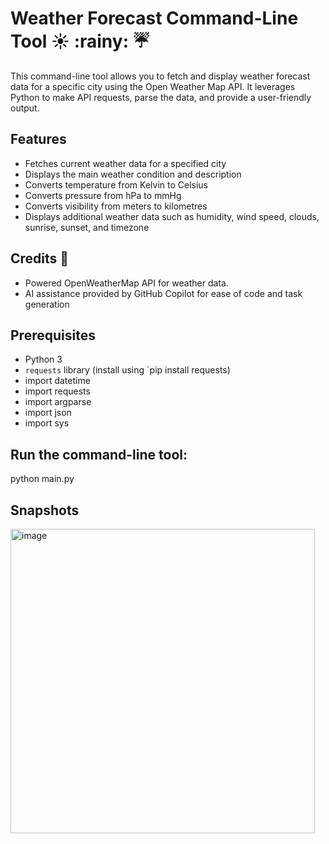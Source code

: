 # Weather Forecast Command-Line Tool :sunny: :rainy: :umbrella:
This command-line tool allows you to fetch and display weather forecast data for a specific city using the Open Weather Map API. It leverages Python to make API requests, parse the data, and provide a user-friendly output.

## Features

- Fetches current weather data for a specified city
- Displays the main weather condition and description
- Converts temperature from Kelvin to Celsius
- Converts pressure from hPa to mmHg
- Converts visibility from meters to kilometres
- Displays additional weather data such as humidity, wind speed, clouds, sunrise, sunset, and timezone

## Credits :clap:

- Powered OpenWeatherMap API for weather data.
- AI assistance provided by GitHub Copilot for ease of code and task generation

## Prerequisites

- Python 3
- `requests` library (install using `pip install requests)
- import datetime
- import requests
- import argparse
- import json
- import sys

## Run the command-line tool:
python main.py <city>

## Snapshots
<img width="487" alt="image" src="https://github.com/Fastest-Coder-First/Weather-Forecast_404-Found/assets/88924201/8c3786a4-6586-47c6-9ce4-f67fd30329d0">


